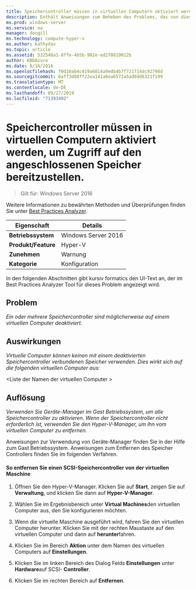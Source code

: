 ```yaml
---
title: Speichercontroller müssen in virtuellen Computern aktiviert werden, um Zugriff auf den angeschlossenen Speicher bereitzustellen.
description: Enthält Anweisungen zum Beheben des Problems, das von dieser Best Practices Analyzer Regel gemeldet wird.
ms.prod: windows-server
ms.service: na
manager: dongill
ms.technology: compute-hyper-v
ms.author: kathydav
ms.topic: article
ms.assetid: 532548a1-8ffe-4b5b-902e-ed2f0819012b
author: KBDAzure
ms.date: 8/16/2016
ms.openlocfilehash: f0d10ab4c419a6014a9edb4b7f721714dc92798d
ms.sourcegitcommit: 6aff3d88ff22ea141a6ea6572a5ad8dd6321f199
ms.translationtype: MT
ms.contentlocale: de-DE
ms.lasthandoff: 09/27/2019
ms.locfileid: "71393492"
---
```

# <a name="storage-controllers-should-be-enabled-in-virtual-machines-to-provide-access-to-attached-storage"></a>Speichercontroller müssen in virtuellen Computern aktiviert werden, um Zugriff auf den angeschlossenen Speicher bereitzustellen.

>Gilt für: Windows Server 2016

Weitere Informationen zu bewährten Methoden und Überprüfungen finden Sie unter [Best Practices Analyzer](https://go.microsoft.com/fwlink/?LinkId=122786).  
  
|Eigenschaft|Details|  
|-|-|  
|**Betriebssystem**|Windows Server 2016|  
|**Produkt/Feature**|Hyper-V|  
|**Zunehmen**|Warnung|  
|**Kategorie**|Konfiguration|  

In den folgenden Abschnitten gibt kursiv formatics den UI-Text an, der im Best Practices Analyzer Tool für dieses Problem angezeigt wird.

## <a name="issue"></a>Problem  
  
*Ein oder mehrere Speichercontroller sind möglicherweise auf einem virtuellen Computer deaktiviert.*  
  
## <a name="impact"></a>Auswirkungen  
  
*Virtuelle Computer können keinen mit einem deaktivierten Speichercontroller verbundenen Speicher verwenden. Dies wirkt sich auf die folgenden virtuellen Computer aus:*  
  
\<Liste der Namen der virtuellen Computer >  
  
## <a name="resolution"></a>Auflösung  
  
*Verwenden Sie Geräte-Manager im Gast Betriebssystem, um alle Speichercontroller zu aktivieren. Wenn der Speichercontroller nicht erforderlich ist, verwenden Sie den Hyper-V-Manager, um ihn vom virtuellen Computer zu entfernen.*  
  
Anweisungen zur Verwendung von Geräte-Manager finden Sie in der Hilfe zum Gast Betriebssystem. Anweisungen zum Entfernen des Speicher Controllers finden Sie im folgenden Verfahren.  
  
#### <a name="to-remove-a-scsi-storage-controller-from-the-virtual-machine"></a>So entfernen Sie einen SCSI-Speichercontroller von der virtuellen Maschine  
  
1.  Öffnen Sie den Hyper-V-Manager. Klicken Sie auf **Start**, zeigen Sie auf **Verwaltung**, und klicken Sie dann auf **Hyper-V-Manager**.  
  
2.  Wählen Sie im Ergebnisbereich unter **Virtual Machines**den virtuellen Computer aus, den Sie konfigurieren möchten.  
  
3.  Wenn die virtuelle Maschine ausgeführt wird, fahren Sie den virtuellen Computer herunter. Klicken Sie mit der rechten Maustaste auf den virtuellen Computer und dann auf **herunter**fahren.  
  
4.  Klicken Sie im Bereich **Aktion** unter dem Namen des virtuellen Computers auf **Einstellungen**.  
  
5.  Klicken Sie im linken Bereich des Dialog Felds **Einstellungen** unter **Hardware**auf SCSI- **Controller**.  
  
6.  Klicken Sie im rechten Bereich auf **Entfernen**.  
  


